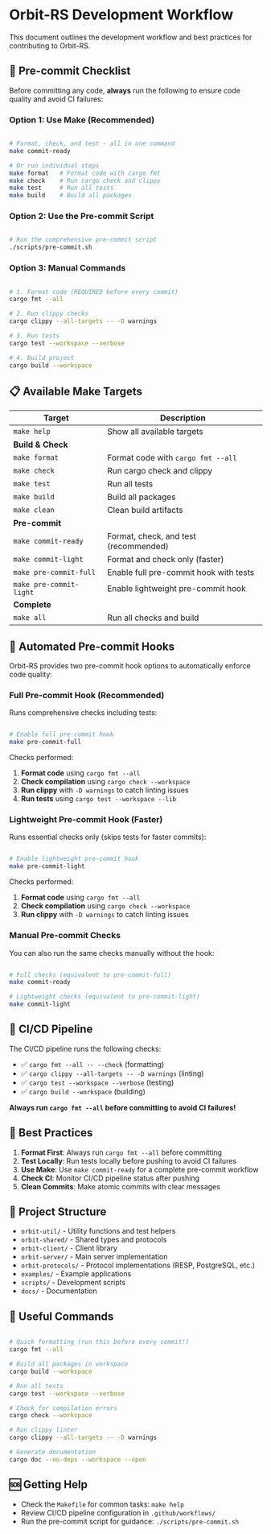 # Orbit-RS Development Workflow

This document outlines the development workflow and best practices for contributing to Orbit-RS.

## 🔧 Pre-commit Checklist

Before committing any code, **always** run the following to ensure code quality and avoid CI failures:

### Option 1: Use Make (Recommended)
```bash

# Format, check, and test - all in one command
make commit-ready

# Or run individual steps
make format   # Format code with cargo fmt
make check    # Run cargo check and clippy  
make test     # Run all tests
make build    # Build all packages
```

### Option 2: Use the Pre-commit Script
```bash

# Run the comprehensive pre-commit script
./scripts/pre-commit.sh
```

### Option 3: Manual Commands
```bash

# 1. Format code (REQUIRED before every commit)
cargo fmt --all

# 2. Run clippy checks
cargo clippy --all-targets -- -D warnings

# 3. Run tests
cargo test --workspace --verbose

# 4. Build project
cargo build --workspace
```

## 📋 Available Make Targets

| Target | Description |
|--------|-------------|
| `make help` | Show all available targets |
| **Build & Check** | |
| `make format` | Format code with `cargo fmt --all` |
| `make check` | Run cargo check and clippy |
| `make test` | Run all tests |
| `make build` | Build all packages |
| `make clean` | Clean build artifacts |
| **Pre-commit** | |
| `make commit-ready` | Format, check, and test (recommended) |
| `make commit-light` | Format and check only (faster) |
| `make pre-commit-full` | Enable full pre-commit hook with tests |
| `make pre-commit-light` | Enable lightweight pre-commit hook |
| **Complete** | |
| `make all` | Run all checks and build |

## 🤖 Automated Pre-commit Hooks

Orbit-RS provides two pre-commit hook options to automatically enforce code quality:

### Full Pre-commit Hook (Recommended)
Runs comprehensive checks including tests:
```bash

# Enable full pre-commit hook
make pre-commit-full
```

Checks performed:
1. **Format code** using `cargo fmt --all`
2. **Check compilation** using `cargo check --workspace`  
3. **Run clippy** with `-D warnings` to catch linting issues
4. **Run tests** using `cargo test --workspace --lib`

### Lightweight Pre-commit Hook (Faster)
Runs essential checks only (skips tests for faster commits):
```bash

# Enable lightweight pre-commit hook
make pre-commit-light
```

Checks performed:
1. **Format code** using `cargo fmt --all`
2. **Check compilation** using `cargo check --workspace`
3. **Run clippy** with `-D warnings` to catch linting issues

### Manual Pre-commit Checks
You can also run the same checks manually without the hook:
```bash

# Full checks (equivalent to pre-commit-full)
make commit-ready

# Lightweight checks (equivalent to pre-commit-light)  
make commit-light
```

## 🚨 CI/CD Pipeline

The CI/CD pipeline runs the following checks:
- ✅ `cargo fmt --all -- --check` (formatting)
- ✅ `cargo clippy --all-targets -- -D warnings` (linting)
- ✅ `cargo test --workspace --verbose` (testing)
- ✅ `cargo build --workspace` (building)

**Always run `cargo fmt --all` before committing to avoid CI failures!**

## 🎯 Best Practices

1. **Format First**: Always run `cargo fmt --all` before committing
2. **Test Locally**: Run tests locally before pushing to avoid CI failures  
3. **Use Make**: Use `make commit-ready` for a complete pre-commit workflow
4. **Check CI**: Monitor CI/CD pipeline status after pushing
5. **Clean Commits**: Make atomic commits with clear messages

## 📁 Project Structure

- `orbit-util/` - Utility functions and test helpers
- `orbit-shared/` - Shared types and protocols
- `orbit-client/` - Client library
- `orbit-server/` - Main server implementation
- `orbit-protocols/` - Protocol implementations (RESP, PostgreSQL, etc.)
- `examples/` - Example applications
- `scripts/` - Development scripts
- `docs/` - Documentation

## 🔗 Useful Commands

```bash

# Quick formatting (run this before every commit!)
cargo fmt --all

# Build all packages in workspace
cargo build --workspace

# Run all tests
cargo test --workspace --verbose

# Check for compilation errors
cargo check --workspace

# Run clippy linter
cargo clippy --all-targets -- -D warnings

# Generate documentation
cargo doc --no-deps --workspace --open
```

## 🆘 Getting Help

- Check the `Makefile` for common tasks: `make help`
- Review CI/CD pipeline configuration in `.github/workflows/`
- Run the pre-commit script for guidance: `./scripts/pre-commit.sh`
